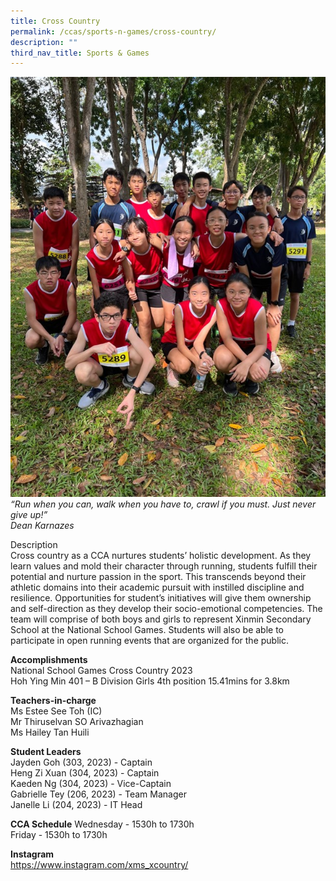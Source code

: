 ```yaml
---
title: Cross Country
permalink: /ccas/sports-n-games/cross-country/
description: ""
third_nav_title: Sports & Games
---
```

![sd](/images/CCAs/Cross%20Country/cross-country.jpg)
*“Run when you can, walk when you have to, crawl if you must. Just never give up!” <br>Dean Karnazes*

Description<br>
Cross country as a CCA nurtures students’ holistic development. As they learn values and mold their character through running, students fulfill their potential and nurture passion in the sport. This transcends beyond their athletic domains into their academic pursuit with instilled discipline and resilience. Opportunities for student’s initiatives will give them ownership and self-direction as they develop their socio-emotional competencies. The team will comprise of both boys and girls to represent Xinmin Secondary School at the National School Games. Students will also be able to participate in open running events that are organized for the public.

**Accomplishments**<br>
National School Games Cross Country 2023<br>
Hoh Ying Min 401 – B Division Girls 4th position 15.41mins for 3.8km<br>

**Teachers-in-charge**<br>
Ms Estee See Toh (IC)<br>
Mr Thiruselvan SO Arivazhagian<br>
Ms Hailey Tan Huili<br>

**Student Leaders**<br>
Jayden Goh (303, 2023) - Captain<br>
Heng Zi Xuan (304, 2023) - Captain <br>
Kaeden Ng (304, 2023) - Vice-Captain<br>
Gabrielle Tey (206, 2023) - Team Manager<br>
Janelle Li (204, 2023) - IT Head<br>

**CCA Schedule**
Wednesday - 1530h to 1730h<br>
Friday - 1530h to 1730h<br>

**Instagram**<br>
https://www.instagram.com/xms_xcountry/